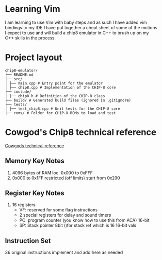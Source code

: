 # Learning Vim

I am learning to use Vim with baby steps and as such I have added vim bindings to my IDE I have put together a cheat sheet of some of the motions I expect to use and will build a chip8 emulator in C++ to brush up on my C++ skills in the process.

# Project layout

```
chip8-emulator/
├── README.md
├── src/
│ ├── main.cpp # Entry point for the emulator
│ ├── chip8.cpp # Implementation of the CHIP-8 core
├── include/
│ ├── chip8.h # Definition of the CHIP-8 class
├── build/ # Generated build files (ignored in .gitignore)
├── tests/
│ ├── test_chip8.cpp # Unit tests for the CHIP-8 core
├── roms/ # Folder for CHIP-8 ROMs to load and test
```

# Cowgod's Chip8 technical reference

[Cowgods technical reference](https://github.com/trapexit/chip-8_documentation/blob/master/Misc/Cowgod's%20CHIP-8%20Technical%20Reference.pdf)

## Memory Key Notes

1. 4096 bytes of RAM loc. 0x000 to 0xFFF
2. 0x000 to 0x1FF restricted (off limits) start from 0x200

## Register Key Notes

1. 16 registers
   - VF: reserved for some flag instructions
   - 2 special registers for delay and sound timers
   - PC: program counter (you know how to use this from ACA) 16-bit
   - SP: Stack pointer 8bit ()for stack ref which is 16 16-bit vals

## Instruction Set

36 original instructions implement and add here as needed
